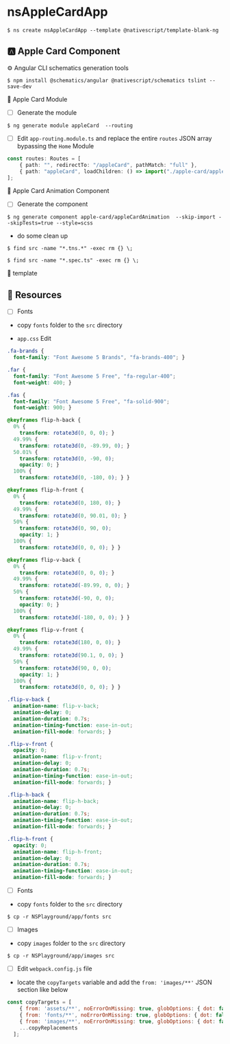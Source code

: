 # nsAppleCardApp


```
$ ns create nsAppleCardApp --template @nativescript/template-blank-ng
```

## :a: Apple Card Component

:gear: Angular CLI schematics generation tools

```
$ npm install @schematics/angular @nativescript/schematics tslint --save-dev 
```

:round_pushpin: Apple Card Module

- [ ] Generate the module

```
$ ng generate module appleCard  --routing
```

- [ ] Edit `app-routing.module.ts` and replace the entire `routes` JSON array bypassing the `Home` Module

```typescript
const routes: Routes = [
    { path: "", redirectTo: "/appleCard", pathMatch: "full" },
    { path: "appleCard", loadChildren: () => import("./apple-card/apple-card.module").then(m => m.AppleCardModule) }, // lazy loaded module
];
```

:round_pushpin: Apple Card Animation Component

- [ ] Generate the component

```
$ ng generate component apple-card/appleCardAnimation  --skip-import --skipTests=true --style=scss
```

* do some clean up

```
$ find src -name "*.tns.*" -exec rm {} \;  
```

```
$ find src -name "*.spec.ts" -exec rm {} \;   
```



:round_pushpin: template


## :construction: Resources

- [ ] Fonts

* copy `fonts` folder to the `src` directory

* `app.css` Edit

```css
.fa-brands {
  font-family: "Font Awesome 5 Brands", "fa-brands-400"; }

.far {
  font-family: "Font Awesome 5 Free", "fa-regular-400";
  font-weight: 400; }

.fas {
  font-family: "Font Awesome 5 Free", "fa-solid-900";
  font-weight: 900; }

@keyframes flip-h-back {
  0% {
    transform: rotate3d(0, 0, 0); }
  49.99% {
    transform: rotate3d(0, -89.99, 0); }
  50.01% {
    transform: rotate3d(0, -90, 0);
    opacity: 0; }
  100% {
    transform: rotate3d(0, -180, 0); } }

@keyframes flip-h-front {
  0% {
    transform: rotate3d(0, 180, 0); }
  49.99% {
    transform: rotate3d(0, 90.01, 0); }
  50% {
    transform: rotate3d(0, 90, 0);
    opacity: 1; }
  100% {
    transform: rotate3d(0, 0, 0); } }

@keyframes flip-v-back {
  0% {
    transform: rotate3d(0, 0, 0); }
  49.99% {
    transform: rotate3d(-89.99, 0, 0); }
  50% {
    transform: rotate3d(-90, 0, 0);
    opacity: 0; }
  100% {
    transform: rotate3d(-180, 0, 0); } }

@keyframes flip-v-front {
  0% {
    transform: rotate3d(180, 0, 0); }
  49.99% {
    transform: rotate3d(90.1, 0, 0); }
  50% {
    transform: rotate3d(90, 0, 0);
    opacity: 1; }
  100% {
    transform: rotate3d(0, 0, 0); } }

.flip-v-back {
  animation-name: flip-v-back;
  animation-delay: 0;
  animation-duration: 0.7s;
  animation-timing-function: ease-in-out;
  animation-fill-mode: forwards; }

.flip-v-front {
  opacity: 0;
  animation-name: flip-v-front;
  animation-delay: 0;
  animation-duration: 0.7s;
  animation-timing-function: ease-in-out;
  animation-fill-mode: forwards; }

.flip-h-back {
  animation-name: flip-h-back;
  animation-delay: 0;
  animation-duration: 0.7s;
  animation-timing-function: ease-in-out;
  animation-fill-mode: forwards; }

.flip-h-front {
  opacity: 0;
  animation-name: flip-h-front;
  animation-delay: 0;
  animation-duration: 0.7s;
  animation-timing-function: ease-in-out;
  animation-fill-mode: forwards; }
```

- [ ] Fonts

* copy `fonts` folder to the `src` directory

```
$ cp -r NSPlayground/app/fonts src 
```


- [ ] Images

* copy `images` folder to the `src` directory

```
$ cp -r NSPlayground/app/images src 
```

- [ ] Edit `webpack.config.js` file

* locate the `copyTargets` variable and add the `from: 'images/**'` JSON section like below

```javascript
const copyTargets = [
    { from: 'assets/**', noErrorOnMissing: true, globOptions: { dot: false, ...copyIgnore } },
    { from: 'fonts/**', noErrorOnMissing: true, globOptions: { dot: false, ...copyIgnore } },
    { from: 'images/**', noErrorOnMissing: true, globOptions: { dot: false, ...copyIgnore } },
    ...copyReplacements
  ];
```
